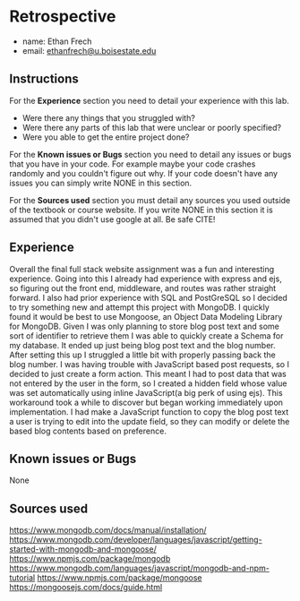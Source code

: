 # Retrospective

- name: Ethan Frech
- email: ethanfrech@u.boisestate.edu

## Instructions

For the **Experience** section you need to detail your experience with this lab. 

- Were there any things that you struggled with? 
- Were there any parts of this lab that were unclear or poorly specified? 
- Were you able to get the entire project done?

For the **Known issues or Bugs** section you need to detail any issues or bugs that you have in your
code. For example maybe your code crashes randomly and you couldn't figure out why. If your code
doesn't have any issues you can simply write NONE in this section.

For the **Sources used** section you must detail any sources you used outside of the textbook or
course website. If you write NONE in this section it is assumed that you didn't use google at all.
Be safe CITE!

## Experience

Overall the final full stack website assignment was a fun and interesting experience. Going into this I already had experience with express and ejs, so figuring out the front end, middleware, and routes
was rather straight forward. I also had prior experience with SQL and PostGreSQL so I decided to try something new and attempt this project with MongoDB. I quickly found it would be best to use Mongoose, an Object Data Modeling 
Library for MongoDB. Given I was only planning to store blog post text and some sort of identifier to retrieve them I was able to quickly create a Schema for my database. It ended up just being blog post text and the blog number. 
After setting this up I struggled a little bit with properly passing back the blog number. I was having trouble with JavaScript based post requests, so I decided to just create a form action. This meant I had to post data that was not
entered by the user in the form, so I created a hidden field whose value was set automatically using inline JavaScript(a big perk of using ejs). This workaround took a while to discover but began working immediately upon implementation. 
I had make a JavaScript function to copy the blog post text a user is trying to edit into the update field, so they can modify or delete the based blog contents based on preference.

## Known issues or Bugs

None

## Sources used

https://www.mongodb.com/docs/manual/installation/
https://www.mongodb.com/developer/languages/javascript/getting-started-with-mongodb-and-mongoose/
https://www.npmjs.com/package/mongodb
https://www.mongodb.com/languages/javascript/mongodb-and-npm-tutorial
https://www.npmjs.com/package/mongoose
https://mongoosejs.com/docs/guide.html
